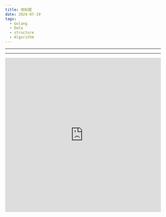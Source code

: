 ```yaml
---
title: 改标题
date: 2024-07-19
tags:
  - Golang
  - Data
  - structure
  - Algorithm
---
```

---

____

<iframe id="go-editor-1" src="https://blog.piger.tech//assets/go-editors.html?noteId=" style="width:100%; height:500px; border:none;" frameborder="0"></iframe>
